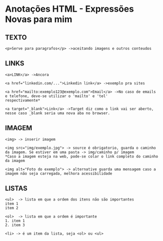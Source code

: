 # Anotações HTML - Expressões Novas para mim

## TEXTO
    <p>Serve para paragrafos</p> ->aceitando imagens e outros conteudos

## LINKS    
    <a>LINK</a> ->Ancora
    
    <a href="linkedin.com/...">Linkedin link</a> ->exemplo pra sites
    
    <a href="mailto:exemplo123@exemplo.com">Email</a> ->No caso de emails e telefone, deve-se utilizar o 'mailto' e 'tel' 
    respectivamente*
    
    <a target="_blank">Link</a> ->Target diz como o link vai ser aberto, nesse caso _blank seria uma nova aba no browser.

## IMAGEM
    <img> -> inserir imagem
    
    <img src="img/exemplo.jpg"> -> source é obrigatorio, guarda o caminho da imagem. Se estiver em uma pasta -> img/caminho p/ imagem
    *Caso a imagem esteja na web, pode-se colar o link completo do caminho da imagem

    <img alt="Foto do exemplo"> -> alternative guarda uma mensagem caso a imagem não seja carregada, melhora acessibilidade

## LISTAS
    <ul>  -> lista em que a ordem dos itens não são importantes
    item 1
    item 2

    <ol>  -> lista em que a ordem é importante
    1. item 1
    2. item 3

    <li> -> é um item da lista, seja <ol> ou <ul>